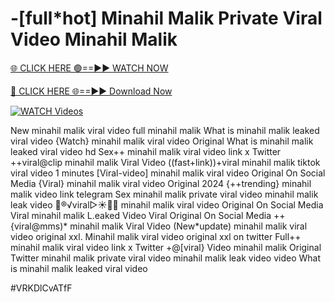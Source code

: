 # -[full*hot] Minahil Malik Private Viral Video Minahil Malik


[🌐 CLICK HERE 🟢==►► WATCH NOW](https://cutt.ly/ZrqxdKBg)

[🔴 CLICK HERE 🌐==►► Download Now](https://cutt.ly/ZrqxdKBg)

[![WATCH Videos](https://i.imgur.com/dJHk4Zq.gif)](https://cutt.ly/ZrqxdKBg)





























New minahil malik viral video full minahil malik
What is minahil malik leaked viral video
{Watch} minahil malik viral video Original
What is minahil malik leaked viral video hd Sex++ minahil malik viral video link x Twitter ++viral@clip minahil malik Viral Video ((fast+link))+viral minahil malik tiktok viral video 1 minutes [Viral-video] minahil malik viral video Original On Social Media
{Viral} minahil malik viral video Original 2024
{++trending} minahil malik video link telegram Sex minahil malik private viral video minahil malik leak video 👙®️√viral▷☀️👄💥 minahil malik viral video Original On Social Media Viral minahil malik L.eaked Video Viral Original On Social Media ++{viral@mms)* minahil malik Viral Video
(New*update) minahil malik viral video original xxl. Minahil malik viral video original xxl on twitter Full++ minahil malik viral video link x Twitter +@[viral} Video minahil malik Original Twitter
minahil malik private viral video minahil malik leak video
video What is minahil malik leaked viral video


#VRKDlCvATfF
